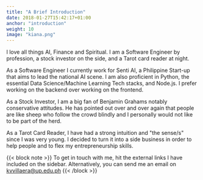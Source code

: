```yaml
---
title: "A Brief Introduction"
date: 2018-01-27T15:42:17+01:00
anchor: "introduction"
weight: 10
image: "kiana.png"
---
```


I love all things AI, Finance and Spiritual. I am a Software Engineer by profession, a stock investor on the side, and a Tarot card reader at night. 

As a Software Engineer I currently work for Senti AI, a Philippine Start-up that aims to lead the national AI scene. I am also proficient in Python, the essential Data Science/Machine Learning Tech stacks, and Node.js. I prefer working on the backend over working on the frontend.

As a Stock Investor, I am a big fan of Benjamin Grahams notably conservative attitudes. He has pointed out over and over again that people are like sheep who follow the crowd blindly and I personally would not like to be part of the herd. 

As a Tarot Card Reader, I have had a strong intuition and "the sense/s" since I was very young. I decided to turn it into a side business in order to help people and to flex my entrepreneurship skills.

{{< block note >}}
To get in touch with me, hit the external links I have included on the sidebar. Alternatively, you can send me an email on kvvillaera@up.edu.ph
{{< /block >}}
